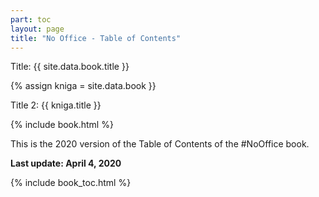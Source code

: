```yaml
---
part: toc
layout: page
title: "No Office - Table of Contents"
---
```


Title: {{ site.data.book.title }}

{% assign kniga = site.data.book }}

Title 2: {{ kniga.title }}

{% include book.html %}

This is the 2020 version of the Table of Contents of the #NoOffice book.

**Last update: April 4, 2020**

{% include book_toc.html %}